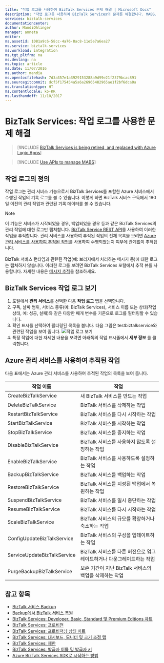 ```yaml
---
title: "작업 로그를 사용하여 BizTalk Services 문제 해결 | Microsoft Docs"
description: "작업 로그를 사용하여 BizTalk Services의 문제를 해결합니다. MABS, WABS"
services: biztalk-services
documentationcenter: 
author: MandiOhlinger
manager: anneta
editor: 
ms.assetid: 1081a9c6-58cc-4a76-8ac8-11e5e7a6ea27
ms.service: biztalk-services
ms.workload: integration
ms.tgt_pltfrm: na
ms.devlang: na
ms.topic: article
ms.date: 11/07/2016
ms.author: mandia
ms.openlocfilehash: 7d3a357e1a3929153288a9d99e21f2379bcac891
ms.sourcegitcommit: dcf5f175454a5a6a26965482965ae1f2bf6dca0a
ms.translationtype: HT
ms.contentlocale: ko-KR
ms.lasthandoff: 11/10/2017
---
```

# <a name="biztalk-services-troubleshoot-using-operation-logs"></a>BizTalk Services: 작업 로그를 사용한 문제 해결

> [!INCLUDE [BizTalk Services is being retired, and replaced with Azure Logic Apps](../../includes/biztalk-services-retirement.md)]

> [!INCLUDE [Use APIs to manage MABS](../../includes/biztalk-services-retirement-azure-classic-portal.md)]

## <a name="what-are-the-operation-logs"></a>작업 로그의 정의
작업 로그는 관리 서비스 기능으로서 BizTalk Services를 포함한 Azure 서비스에서 수행된 작업의 기록 로그를 볼 수 있습니다. 이렇게 하면 BizTalk 서비스 구독에서 180일 이전의 관리 작업과 관련된 기록 데이터를 볼 수 있습니다.

> [!NOTE]
> 이 기능은 서비스가 시작되었을 경우, 백업되었을 경우 등과 같은 BizTalk Services의 관리 작업에 대한 로그만 캡처합니다. [BizTalk Service REST API](http://msdn.microsoft.com/library/azure/dn232347.aspx)를 사용하여 이러한 작업을 추적합니다. 관리 서비스를 사용하여 추적된 작업의 전체 목록을 보려면 [Azure 관리 서비스를 사용하여 추적된 작업](#bizops)를 사용하여 수행되었는지 여부에 관계없이 추적됩니다.<br/><br/>
> BizTalk 서비스 런타임과 관련된 작업(예: 브리지에서 처리하는 메시지 등)에 대한 로그는 캡처하지 않습니다. 이러한 로그를 보려면 BizTalk Services 포털에서 추적 뷰를 사용합니다. 자세한 내용은 [메시지 추적](http://msdn.microsoft.com/library/azure/hh949805.aspx)을 참조하세요.
> 
> 

## <a name="view-biztalk-services-operation-logs"></a>BizTalk Services 작업 로그 보기
1. 포털에서 **관리 서비스**를 선택한 다음 **작업 로그** 탭을 선택합니다.
2. 구독, 날짜 범위, 서비스 종류(예: BizTalk Services), 서비스 이름 또는 상태(작업 상태, 예: 성공, 실패)와 같은 다양한 매개 변수를 기준으로 로그를 필터링할 수 있습니다.
3. 확인 표시를 선택하여 필터링된 목록을 봅니다. 다음 그림은 testbiztalkservice와 관련된 작업을 보여 줍니다. ![작업 로그 보기][ViewLogs] 
4. 특정 작업에 대한 자세한 내용을 보려면 아래쪽의 작업 표시줄에서 **세부 정보** 를 클릭합니다.

## <a name="bizops"></a>Azure 관리 서비스를 사용하여 추적된 작업
다음 표에서는 Azure 관리 서비스를 사용하여 추적된 작업의 목록을 보여 줍니다.

| 작업 이름 | 작업 |
| --- | --- |
| CreateBizTalkService |새 BizTalk 서비스를 만드는 작업 |
| DeleteBizTalkService |BizTalk 서비스를 삭제하는 작업 |
| RestartBizTalkService |BizTalk 서비스를 다시 시작하는 작업 |
| StartBizTalkService |BizTalk 서비스를 시작하는 작업 |
| StopBizTalkService |BizTalk 서비스를 중지하는 작업 |
| DisableBizTalkService |BizTalk 서비스를 사용하지 않도록 설정하는 작업 |
| EnableBizTalkService |BizTalk 서비스를 사용하도록 설정하는 작업 |
| BackupBizTalkService |BizTalk 서비스를 백업하는 작업 |
| RestoreBizTalkService |BizTalk 서비스를 지정된 백업에서 복원하는 작업 |
| SuspendBizTalkService |BizTalk 서비스를 일시 중단하는 작업 |
| ResumeBizTalkService |BizTalk 서비스를 다시 시작하는 작업 |
| ScaleBizTalkService |BizTalk 서비스의 규모를 확장하거나 축소하는 작업 |
| ConfigUpdateBizTalkService |BizTalk 서비스의 구성을 업데이트하는 작업 |
| ServiceUpdateBizTalkService |BizTalk 서비스를 다른 버전으로 업그레이드하거나 다운그레이드하는 작업 |
| PurgeBackupBizTalkService |보존 기간이 지난 BizTalk 서비스의 백업을 삭제하는 작업 |

## <a name="see-also"></a>참고 항목
* [BizTalk 서비스 Backup](http://go.microsoft.com/fwlink/p/?LinkID=325584)
* [Backup에서 BizTalk 서비스 복원](http://go.microsoft.com/fwlink/p/?LinkID=325582)
* [BizTalk Services: Developer, Basic, Standard 및 Premium Editions 차트](http://go.microsoft.com/fwlink/p/?LinkID=302279)
* [BizTalk Services: 프로비전](http://go.microsoft.com/fwlink/p/?LinkID=302280)
* [BizTalk Services: 프로비저닝 상태 차트](http://go.microsoft.com/fwlink/p/?LinkID=329870)
* [BizTalk Services: 대시보드, 모니터 및 크기 조정 탭](http://go.microsoft.com/fwlink/p/?LinkID=302281)
* [BizTalk Services: 제한](http://go.microsoft.com/fwlink/p/?LinkID=302282)
* [BizTalk Services: 발급자 이름 및 발급자 키](http://go.microsoft.com/fwlink/p/?LinkID=303941)
* [Azure BizTalk Services SDK로 시작하는 방법](http://go.microsoft.com/fwlink/p/?LinkID=302335)

[ViewLogs]: ./media/biztalk-troubleshoot-using-ops-logs/Operation-Logs.png

